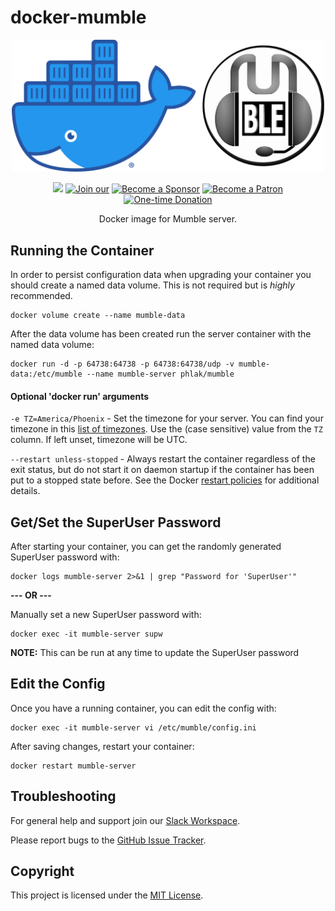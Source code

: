 docker-mumble
=============


<p align="center">
    <img src="docker-mumble.png" alt="Docker Mumble" width="500">
<p>

<p align="center">
  <a href="http://microbadger.com/#/images/phlak/mumble" alt="Microbadger"><img src="https://images.microbadger.com/badges/image/phlak/mumble.svg"></a>
  <a href="https://join.slack.com/t/phlaknet/shared_invite/enQtNzk0ODkwMDA2MDg0LWI4NDAyZGRlMWEyMWNhZmJmZjgzM2Y2YTdhNmZlYzc3OGNjZWU5MDNkMTcwMWQ5OGI5ODFmMjI5OWVkZTliN2M"><img src="https://img.shields.io/badge/Join_our-Slack-611f69.svg" alt="Join our"></a>
  <a href="https://github.com/users/PHLAK/sponsorship"><img src="https://img.shields.io/badge/Become_a-Sponsor-cc4195.svg" alt="Become a Sponsor"></a>
  <a href="https://patreon.com/PHLAK"><img src="https://img.shields.io/badge/Become_a-Patron-e7513b.svg" alt="Become a Patron"></a>
  <a href="https://paypal.me/ChrisKankiewicz"><img src="https://img.shields.io/badge/Make_a-Donation-006bb6.svg" alt="One-time Donation"></a>
</p>


<p align="center">
  Docker image for Mumble server.
</p>

Running the Container
---------------------

In order to persist configuration data when upgrading your container you should create a named data
volume. This is not required but is _highly_ recommended.

    docker volume create --name mumble-data

After the data volume has been created run the server container with the named data volume:

    docker run -d -p 64738:64738 -p 64738:64738/udp -v mumble-data:/etc/mumble --name mumble-server phlak/mumble


#### Optional 'docker run' arguments

`-e TZ=America/Phoenix` - Set the timezone for your server. You can find your timezone in this
                          [list of timezones](https://goo.gl/uy1J6q). Use the (case sensitive)
                          value from the `TZ` column. If left unset, timezone will be UTC.

`--restart unless-stopped` - Always restart the container regardless of the exit status, but do not
                             start it on daemon startup if the container has been put to a stopped
                             state before. See the Docker [restart policies](https://goo.gl/Y0dlDH)
                             for additional details.

Get/Set the SuperUser Password
------------------------------

After starting your container, you can get the randomly generated SuperUser password with:

    docker logs mumble-server 2>&1 | grep "Password for 'SuperUser'"

**--- OR ---**

Manually set a new SuperUser password with:

    docker exec -it mumble-server supw

**NOTE:** This can be run at any time to update the SuperUser password

Edit the Config
---------------

Once you have a running container, you can edit the config with:

    docker exec -it mumble-server vi /etc/mumble/config.ini

After saving changes, restart your container:

    docker restart mumble-server

Troubleshooting
---------------

For general help and support join our [Slack Workspace](https://join.slack.com/t/phlaknet/shared_invite/enQtNzk0ODkwMDA2MDg0LWI4NDAyZGRlMWEyMWNhZmJmZjgzM2Y2YTdhNmZlYzc3OGNjZWU5MDNkMTcwMWQ5OGI5ODFmMjI5OWVkZTliN2M).

Please report bugs to the [GitHub Issue Tracker](https://github.com/PHLAK/docker-mumble/issues).

Copyright
---------

This project is licensed under the [MIT License](https://github.com/PHLAK/docker-mumble/blob/master/LICENSE).
